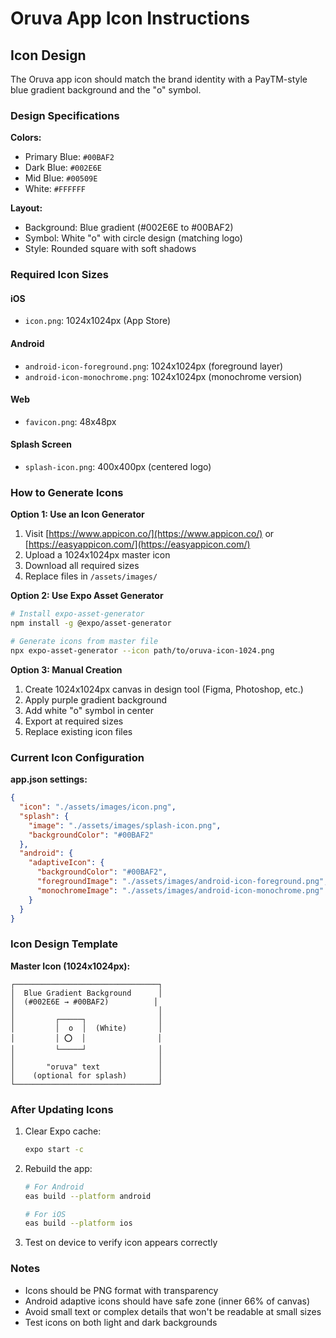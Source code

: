 # Oruva App Icon Instructions

## Icon Design
The Oruva app icon should match the brand identity with a PayTM-style blue gradient background and the "o" symbol.

### Design Specifications

**Colors:**
- Primary Blue: `#00BAF2`
- Dark Blue: `#002E6E`
- Mid Blue: `#00509E`
- White: `#FFFFFF`

**Layout:**
- Background: Blue gradient (#002E6E to #00BAF2)
- Symbol: White "o" with circle design (matching logo)
- Style: Rounded square with soft shadows

### Required Icon Sizes

#### iOS
- `icon.png`: 1024x1024px (App Store)

#### Android
- `android-icon-foreground.png`: 1024x1024px (foreground layer)
- `android-icon-monochrome.png`: 1024x1024px (monochrome version)

#### Web
- `favicon.png`: 48x48px

#### Splash Screen
- `splash-icon.png`: 400x400px (centered logo)

### How to Generate Icons

**Option 1: Use an Icon Generator**
1. Visit [https://www.appicon.co/](https://www.appicon.co/) or [https://easyappicon.com/](https://easyappicon.com/)
2. Upload a 1024x1024px master icon
3. Download all required sizes
4. Replace files in `/assets/images/`

**Option 2: Use Expo Asset Generator**
```bash
# Install expo-asset-generator
npm install -g @expo/asset-generator

# Generate icons from master file
npx expo-asset-generator --icon path/to/oruva-icon-1024.png
```

**Option 3: Manual Creation**
1. Create 1024x1024px canvas in design tool (Figma, Photoshop, etc.)
2. Apply purple gradient background
3. Add white "o" symbol in center
4. Export at required sizes
5. Replace existing icon files

### Current Icon Configuration

**app.json settings:**
```json
{
  "icon": "./assets/images/icon.png",
  "splash": {
    "image": "./assets/images/splash-icon.png",
    "backgroundColor": "#00BAF2"
  },
  "android": {
    "adaptiveIcon": {
      "backgroundColor": "#00BAF2",
      "foregroundImage": "./assets/images/android-icon-foreground.png",
      "monochromeImage": "./assets/images/android-icon-monochrome.png"
    }
  }
}
```

### Icon Design Template

**Master Icon (1024x1024px):**
```
┌────────────────────────────────┐
│  Blue Gradient Background      │
│  (#002E6E → #00BAF2)          │
│                                │
│         ┌─────┐                │
│         │  o  │  (White)       │
│         │ ⭕  │                │
│         └─────┘                │
│                                │
│       "oruva" text             │
│    (optional for splash)       │
└────────────────────────────────┘
```

### After Updating Icons

1. Clear Expo cache:
   ```bash
   expo start -c
   ```

2. Rebuild the app:
   ```bash
   # For Android
   eas build --platform android

   # For iOS
   eas build --platform ios
   ```

3. Test on device to verify icon appears correctly

### Notes
- Icons should be PNG format with transparency
- Android adaptive icons should have safe zone (inner 66% of canvas)
- Avoid small text or complex details that won't be readable at small sizes
- Test icons on both light and dark backgrounds
